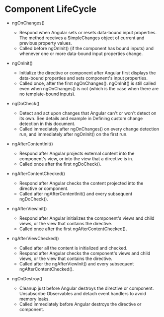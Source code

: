 # Component LifeCycle
- ngOnChanges()
  - Respond when Angular sets or resets data-bound input properties. The method receives a SimpleChanges object of current and previous property values.
  - Called before ngOnInit() (if the component has bound inputs) and whenever one or more data-bound input properties change.
  
- ngOnInit()
  - Initialize the directive or component after Angular first displays the data-bound properties and sets  component's input properties.
  - Called once, after the first ngOnChanges(). ngOnInit() is still called even when ngOnChanges() is not (which is the case when there are no template-bound inputs).
  
- ngDoCheck()
  - Detect and act upon changes that Angular can't or won't detect on its own. See details and example in Defining custom change detection in this document.
  - Called immediately after ngOnChanges() on every change detection run, and immediately after ngOnInit() on the first run.
  
- ngAfterContentInit()
  - Respond after Angular projects external content into the component's view, or into the view that a directive is in.
  - Called once after the first ngDoCheck().
  
- ngAfterContentChecked()
  - Respond after Angular checks the content projected into the directive or component.
  - Called after ngAfterContentInit() and every subsequent ngDoCheck().
  
- ngAfterViewInit()
  - Respond after Angular initializes the component's views and child views, or the view that contains the directive.
  - Called once after the first ngAfterContentChecked().
  
- ngAfterViewChecked()
  - Called after all the content is initialized and checked.
  - Respond after Angular checks the component's views and child views, or the view that contains the directive.
  - Called after the ngAfterViewInit() and every subsequent ngAfterContentChecked().
  
- ngOnDestroy()
  - Cleanup just before Angular destroys the directive or component. Unsubscribe Observables and detach event handlers to avoid memory leaks.
  - Called immediately before Angular destroys the directive or component.
  


